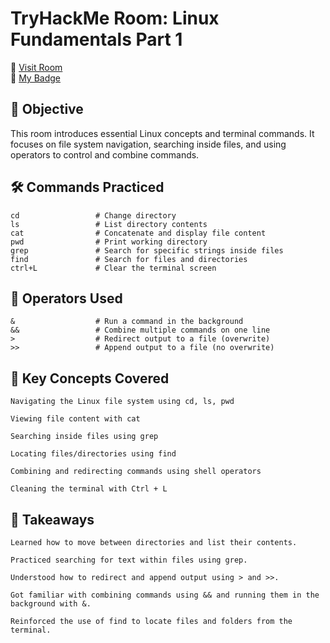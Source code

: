 # TryHackMe Room: Linux Fundamentals Part 1  
🔗 [Visit Room](https://tryhackme.com/room/linuxfundamentalspart1)  
🏅 [My Badge](https://tryhackme.com/Thiffannycastro/badges/linuxfundamentalspart1)

## 🎯 Objective

This room introduces essential Linux concepts and terminal commands. It focuses on file system navigation, searching inside files, and using operators to control and combine commands.

## 🛠️ Commands Practiced

```
cd                 # Change directory
ls                 # List directory contents
cat                # Concatenate and display file content
pwd                # Print working directory
grep               # Search for specific strings inside files
find               # Search for files and directories
ctrl+L             # Clear the terminal screen
```

## 🔧 Operators Used

```
&                  # Run a command in the background
&&                 # Combine multiple commands on one line
>                  # Redirect output to a file (overwrite)
>>                 # Append output to a file (no overwrite)
```

## 📂 Key Concepts Covered

```
Navigating the Linux file system using cd, ls, pwd

Viewing file content with cat

Searching inside files using grep

Locating files/directories using find

Combining and redirecting commands using shell operators

Cleaning the terminal with Ctrl + L
```

## 🧠 Takeaways

```
Learned how to move between directories and list their contents.

Practiced searching for text within files using grep.

Understood how to redirect and append output using > and >>.

Got familiar with combining commands using && and running them in the background with &.

Reinforced the use of find to locate files and folders from the terminal.
```
